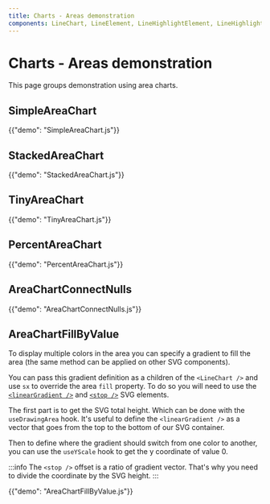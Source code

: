 ```yaml
---
title: Charts - Areas demonstration
components: LineChart, LineElement, LineHighlightElement, LineHighlightPlot, LinePlot, MarkElement, MarkPlot, AreaElement, AreaPlot
---
```


# Charts - Areas demonstration

<p class="description">This page groups demonstration using area charts.</p>

## SimpleAreaChart

{{"demo": "SimpleAreaChart.js"}}

## StackedAreaChart

{{"demo": "StackedAreaChart.js"}}

## TinyAreaChart

{{"demo": "TinyAreaChart.js"}}

## PercentAreaChart

{{"demo": "PercentAreaChart.js"}}

## AreaChartConnectNulls

{{"demo": "AreaChartConnectNulls.js"}}

## AreaChartFillByValue

To display multiple colors in the area you can specify a gradient to fill the area (the same method can be applied on other SVG components).

You can pass this gradient definition as a children of the `<LineChart />` and use `sx` to override the area `fill` property.
To do so you will need to use the [`<linearGradient />`](https://developer.mozilla.org/en-US/docs/Web/SVG/Element/linearGradient) and [`<stop />`](https://developer.mozilla.org/en-US/docs/Web/SVG/Element/stop) SVG elements.

The first part is to get the SVG total height.
Which can be done with the `useDrawingArea` hook.
It's useful to define the `<linearGradient />` as a vector that goes from the top to the bottom of our SVG container.

Then to define where the gradient should switch from one color to another, you can use the `useYScale` hook to get the y coordinate of value 0.

:::info
The `<stop />` offset is a ratio of gradient vector.
That's why you need to divide the coordinate by the SVG height.
:::

{{"demo": "AreaChartFillByValue.js"}}
